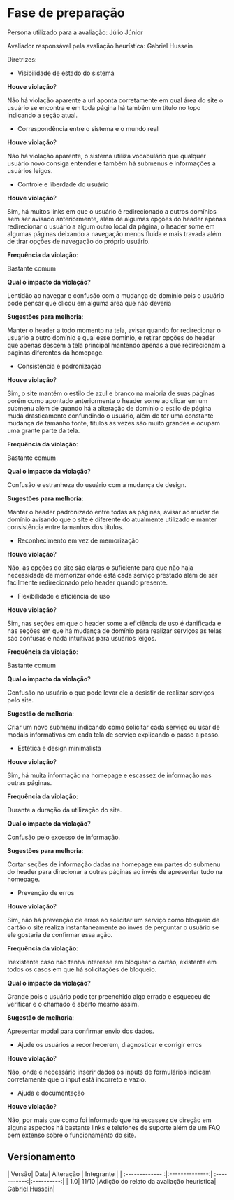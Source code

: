 # Fase de preparação
Persona utilizado para a avaliação: Júlio Júnior

Avaliador responsável pela avaliação heurística: Gabriel Hussein

Diretrizes: 

* Visibilidade de estado do sistema

__Houve violação__?

Não há violação aparente a url aponta corretamente em qual área do site o usuário se encontra e em toda página há também um título no topo indicando a seção atual.

* Correspondência entre o sistema e o mundo real

__Houve violação__?

Não há violação aparente, o sistema utiliza vocabulário que qualquer usuário novo consiga entender e também há submenus e informações a usuários leigos.

* Controle e liberdade do usuário

__Houve violação__?

Sim, há muitos links em que o usuário é redirecionado a outros domínios sem ser avisado anteriormente, além de algumas opções do header apenas redirecionar o usuário a algum outro local da página, o header some em algumas páginas deixando a navegação menos fluída e mais travada além de tirar opções de navegação do próprio usuário.

__Frequência da violação__: 

Bastante comum

__Qual o impacto da violação__?

Lentidão ao navegar e confusão com a mudança de domínio pois o usuário pode pensar que clicou em alguma área que não deveria

__Sugestões para melhoria__:

Manter o header a todo momento na tela, avisar quando for redirecionar o usuário a outro domínio e qual esse domínio, e retirar opções do header que apenas descem a tela principal mantendo apenas a que redirecionam a páginas diferentes da homepage.

* Consistência e padronização

__Houve violação__?

Sim, o site mantém o estilo de azul e branco na maioria de suas páginas porém como apontado anteriormente o header some ao clicar em um submenu além de quando há a alteração de domínio o estilo de página muda drasticamente confundindo o usuário, além de ter uma constante mudança de tamanho fonte, títulos as vezes são muito grandes e ocupam uma grante parte da tela.

__Frequência da violação__:

Bastante comum

__Qual o impacto da violação__?

Confusão e estranheza do usuário com a mudança de design.

__Sugestões para melhoria__:

Manter o header padronizado entre todas as páginas, avisar ao mudar de domínio avisando que o site é diferente do atualmente utilizado e manter consistência entre tamanhos dos títulos.

* Reconhecimento em vez de memorização

__Houve violação__?

Não, as opções do site são claras o suficiente para que não haja necessidade de memorizar onde está cada serviço prestado além de ser facilmente redirecionado pelo header quando presente.

* Flexibilidade e eficiência de uso

__Houve violação__?

Sim, nas seções em que o header some a eficiência de uso é danificada e nas seções em que há mudança de domínio para realizar serviços as telas são confusas e nada intuitivas para usuários leigos.

__Frequência da violação__:

Bastante comum

__Qual o impacto da violação__?

Confusão no usuário o que pode levar ele a desistir de realizar serviços pelo site.

__Sugestão de melhoria__:

Criar um novo submenu indicando como solicitar cada serviço ou usar de modais informativas em cada tela de serviço explicando o passo a passo.

* Estética e design minimalista

__Houve violação__?

Sim, há muita informação na homepage e escassez de informação nas outras páginas.

__Frequência da violação__:

Durante a duração da utilização do site.

__Qual o impacto da violação__?

Confusão pelo excesso de informação.

__Sugestões para melhoria__:

Cortar seções de informação dadas na homepage em partes do submenu do header para direcionar a outras páginas ao invés de apresentar tudo na homepage.

* Prevenção de erros

__Houve violação__?

Sim, não há prevenção de erros ao solicitar um serviço como bloqueio de cartão o site realiza instantaneamente ao invés de perguntar o usuário se ele gostaria de confirmar essa ação.

__Frequência da violação__:

Inexistente caso não tenha interesse em bloquear o cartão, existente em todos os casos em que há solicitações de bloqueio.

__Qual o impacto da violação__?

Grande pois o usuário pode ter preenchido algo errado e esqueceu de verificar e o chamado é aberto mesmo assim.

__Sugestão de melhoria__:

Apresentar modal para confirmar envio dos dados.

* Ajude os usuários a reconhecerem, diagnosticar e corrigir erros

__Houve violação__?

Não, onde é necessário inserir dados os inputs de formulários indicam corretamente que o input está incorreto e vazio.

* Ajuda e documentação

__Houve violação__?

Não, por mais que como foi informado que há escassez de direção em alguns aspectos há bastante links e telefones de suporte além de um FAQ bem extenso sobre o funcionamento do site.

## Versionamento
| Versão| Data| Alteração | Integrante |
| :------------- :|:--------------:| :-----------:|:----------:|
| 1.0| 11/10 |Adição do relato da avaliação heurística| [Gabriel Hussein](https://github.com/GabrielHussein)|
